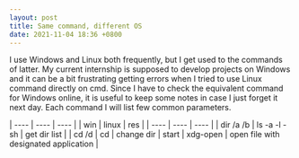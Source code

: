 ```yaml
---
layout: post
title: Same command, different OS
date: 2021-11-04 18:36 +0800
---
```


I use Windows and Linux both frequently, but I get used to the commands of latter. My current internship is supposed to develop
projects on Windows and it can be a bit frustrating getting errors when I tried to use Linux command directly on cmd. 
Since I have to check the equivalent command for Windows online, it is useful to keep some notes in case I just forget it next day.
Each command I will list few common parameters.

| ---- | ---- | ---- |
| win | linux | res |
| ---- | ---- | ---- |
| dir /a /b  | ls -a -l -sh | get dir list |
| cd /d | cd | change dir 
| start | xdg-open | open file with designated application |


